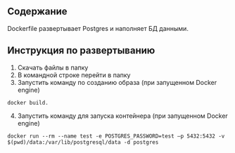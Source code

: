 ## Содержание

Dockerfile развертывает Postgres и наполняет БД данными.

## Инструкция по развертыванию
1. Скачать файлы в папку
2. В командной строке перейти в папку
3. Запустить команду по созданию образа (при запущенном Docker engine)
```
docker build.
```
4. Запустить команду для запуска контейнера (при запущенном Docker engine)
```
docker run --rm --name test -e POSTGRES_PASSWORD=test –p 5432:5432 -v
$(pwd)/data:/var/lib/postgresql/data -d postgres
```
